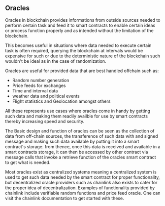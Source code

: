 ## Oracles

Oracles in blockchain provides informations from outside sources needed to perform certain task and feed it to smart contracts to enable certain ideas or process function properly and as intended without the limitation of the blockchain. 

This becomes useful in situations where data needed to execute certain task is often required, querying the blockchain at intervals would be expensive for such or due to the deterministic nature of the blockchain such wouldn't be ideal as in the case of randomization.

Oracles are useful for provided data that are best handled offchain such as:

* Random number generation
* Price feeds for exchanges
* Time and interval data
* weather data and political events
* Flight statistics and Geolocation amongst others

All these represents use cases where oracles come in handy by getting such data and making them readily availble for use by smart contracts thereby increasing speed and security.

The Basic design and function of oracles can be seen as the collection of data from off-chain sources, the transference of such data with and signed message and making such data available by putting it into a smart contract's storage. from thence, once this data is received and available in a smart contracts storage, it can then be accessed by other contract via message calls that invoke a retrieve function of the oracles smart contract to get what is needed.

Most oracles exist as centralized systems meaning a centralized system is used to get such data needed by the smart contract for proper functionality, but decentralized oracle providers such as chainlink also exists to cater for the proper idea of decentralization. Examples of functionality provided by chainlink include verifiable random functions and price feed oracle. One can visit the chainlink documentation to get started with these.
